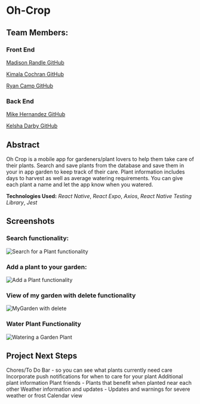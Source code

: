 # Oh-Crop

## Team Members:
### Front End
[Madison Randle GitHub](https://github.com/madisonrandle)

[Kimala Cochran GitHub](https://github.com/kimalajoy)

[Ryan Camp GitHub](https://github.com/cmpprg)

### Back End
[Mike Hernandez GitHub](https://github.com/mikez321)

[Kelsha Darby GitHub](https://github.com/kelshadarby)


## Abstract
Oh Crop is a mobile app for gardeners/plant lovers to help them take care of their plants. Search and save plants from the database and save them in your in app garden to keep track of their care. Plant information includes days to harvest as well as average watering requirements. You can give each plant a name and let the app know when you watered.

**Technologies Used:**
*React Native*, *React Expo*, *Axios*, *React Native Testing Library*, *Jest*

## Screenshots

### Search functionality:
![Search for a Plant functionality](https://user-images.githubusercontent.com/54754467/88740274-f25f7e00-d0f9-11ea-8891-e5ab3414cc9c.gif)

### Add a plant to your garden:
![Add a Plant functionality](https://user-images.githubusercontent.com/54754467/88740190-bd532b80-d0f9-11ea-8945-6a0d04d56c8d.gif)

### View of my garden with delete functionality
![MyGarden with delete](https://user-images.githubusercontent.com/54754467/88740455-6d289900-d0fa-11ea-86ce-9bcc369443dc.gif)

### Water Plant Functionality
![Watering a Garden Plant](https://user-images.githubusercontent.com/54754467/88851509-15496b00-d1aa-11ea-92b2-8e6e0005a3b8.gif)

## Project Next Steps
Chores/To Do Bar - so you can see what plants currently need care
Incorporate push notifications for when to care for your plant
Additional plant information
Plant friends - Plants that benefit when planted near each other
Weather information and updates - Updates and warnings for severe weather or frost
Calendar view

